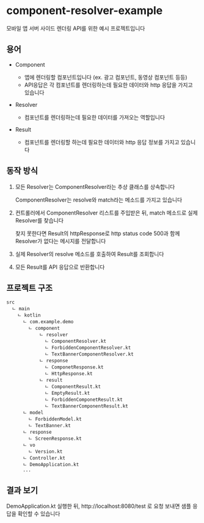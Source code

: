 # component-resolver-example

모바일 앱 서버 사이드 렌더링 API를 위한 예시 프로젝트입니다

## 용어

* Component
    * 앱에 렌더링할 컴포넌트입니다 (ex. 광고 컴포넌트, 동영상 컴포넌트 등등)
    * API응답은 각 컴포넌트를 렌더링하는데 필요한 데이터와 http 응답을 가지고 있습니다
    
* Resolver
    * 컴포넌트를 렌더링하는데 필요한 데이터를 가져오는 역할입니다
    
* Result
    * 컴포넌트를 렌더링할 하는데 필요한 데이터와 http 응답 정보를 가지고 있습니다
    
## 동작 방식

1. 모든 Resolver는 ComponentResolver라는 추상 클래스를 상속합니다 
   
    ComponentResolver는 resolve와 match라는 메소드를 가지고 있습니다
2. 컨트롤러에서 ComponentResolver 리스트를 주입받은 뒤, match 메소드로 실제 Resolver를 찾습니다

   찾지 못한다면 Result의 httpResponse로 http status code 500과 함께 Resolver가 없다는 메시지를 전달합니다 
3. 실제 Resolver의 resolve 메소드를 호출하여 Result를 조회합니다
4. 모든 Result를 API 응답으로 반환합니다

## 프로젝트 구조

```
src
  ㄴ main
    ㄴ kotlin
      ㄴ com.example.demo
        ㄴ component
            ㄴ resolver
              ㄴ ComponentResolver.kt
              ㄴ ForbiddenComponentResolver.kt
              ㄴ TextBannerComponentResolver.kt
            ㄴ response
              ㄴ ComponetResponse.kt
              ㄴ HttpResponse.kt
            ㄴ result
              ㄴ ComponentResult.kt
              ㄴ EmptyResult.kt
              ㄴ ForbiddenComponetResult.kt
              ㄴ TextBannerComponentResult.kt
      ㄴ model
        ㄴ ForbiddenModel.kt
        ㄴ TextBanner.kt
      ㄴ response
        ㄴ ScreenResponse.kt
      ㄴ vo
        ㄴ Version.kt
      ㄴ Controller.kt
      ㄴ DemoApplication.kt
      ...
```
## 결과 보기

DemoApplication.kt 실행한 뒤, http://localhost:8080/test 로 요청 보내면 샘플 응답을 확인할 수 있습니다
